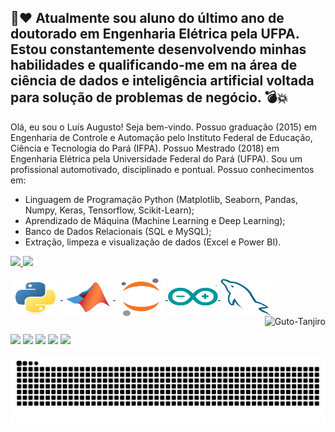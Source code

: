## 🚀❤️ Atualmente sou aluno do último ano de doutorado em Engenharia Elétrica pela UFPA. Estou constantemente desenvolvendo minhas habilidades e qualificando-me em na área de ciência de dados e inteligência artificial voltada para solução de problemas de negócio. 💣💥

Olá, eu sou o Luís Augusto! Seja bem-vindo. Possuo graduação (2015) em Engenharia de Controle e Automação pelo Instituto Federal de Educação, Ciência e Tecnologia do Pará (IFPA). Possuo Mestrado (2018) em Engenharia Elétrica pela Universidade Federal do Pará (UFPA). Sou um profissional automotivado, disciplinado e pontual. Possuo conhecimentos em:
- Linguagem de Programação Python (Matplotlib, Seaborn, Pandas, Numpy, Keras, Tensorflow, Scikit-Learn);
- Aprendizado de Máquina (Machine Learning e Deep Learning);
- Banco de Dados Relacionais (SQL e MySQL);
- Extração, limpeza e visualização de dados (Excel e Power BI).
 <div>
  <a href="https://github.com/Radamantus">
  <img height="150em" src="https://github-readme-stats.vercel.app/api?username=Radamantus&show_icons=true&theme=algolia&include_all_commits=true&count_private=true"/>
  <img height="150em" src="https://github-readme-stats.vercel.app/api/top-langs/?username=Radamantus&layout=compact&langs_count=3&theme=algolia"/>
</div>
<div style="display: inline_block"><br>
  <img align="center" alt="Guto-Python" height="60" width="80" src="https://raw.githubusercontent.com/devicons/devicon/master/icons/python/python-original.svg">
  <img align="center" alt="Guto-Matlab" height="60" width="80" src="https://raw.githubusercontent.com/devicons/devicon/master/icons/matlab/matlab-original.svg">
  <img align="center" alt="Guto-Jupyter" height="60" width="80" src="https://raw.githubusercontent.com/devicons/devicon/master/icons/jupyter/jupyter-original.svg">
  <img align="center" alt="Guto-Arduino" height="60" width="80" src="https://raw.githubusercontent.com/devicons/devicon/master/icons/arduino/arduino-original.svg">
 <img align="center" alt="Guto-Mysql" height="60" width="80" src="https://raw.githubusercontent.com/devicons/devicon/master/icons/mysql/mysql-original.svg">
  <img align="right" alt="Guto-Tanjiro" src="https://c.tenor.com/PqFx3thZmfYAAAAM/roku-vi.gif">
</div>
  
  ##
 
<div> 
 <a href="https://twitter.com/gutossauros" target="_blank"><img src="https://img.shields.io/badge/Twitter-1DA1F2?style=for-the-badge&logo=twitter&logoColor=white" target="_blank"></a>
  <a href="https://www.youtube.com/channel/UC4VNzZ3_7Dl6v9r3jLdYuJw" target="_blank"><img src="https://img.shields.io/badge/YouTube-FF0000?style=for-the-badge&logo=youtube&logoColor=white" target="_blank"></a>
  <a href="https://instagram.com/gutossauros" target="_blank"><img src="https://img.shields.io/badge/-Instagram-%23E4405F?style=for-the-badge&logo=instagram&logoColor=white" target="_blank"></a>
  <a href = "mailto:luis.mesquita.castro@gmail.com"><img src="https://img.shields.io/badge/Gmail-D14836?style=for-the-badge&logo=gmail&logoColor=white" target="_blank"></a>
  <a href="https://www.linkedin.com/in/luismesquitacastro" target="_blank"><img src="https://img.shields.io/badge/-LinkedIn-%230077B5?style=for-the-badge&logo=linkedin&logoColor=white" target="_blank"></a> 
 
  ![Snake animation](https://github.com/Radamantus/Radamantus/blob/output/github-contribution-grid-snake.svg)
 
</div>
